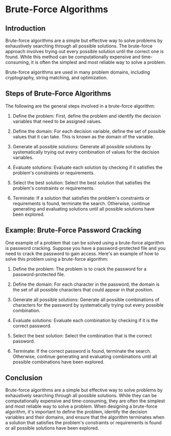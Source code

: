 # Brute-Force Algorithms

## Introduction

Brute-force algorithms are a simple but effective way to solve problems by exhaustively searching through all possible solutions. The brute-force approach involves trying out every possible solution until the correct one is found. While this method can be computationally expensive and time-consuming, it is often the simplest and most reliable way to solve a problem.

Brute-force algorithms are used in many problem domains, including cryptography, string matching, and optimization.

## Steps of Brute-Force Algorithms

The following are the general steps involved in a brute-force algorithm:

1. Define the problem: First, define the problem and identify the decision variables that need to be assigned values.

2. Define the domain: For each decision variable, define the set of possible values that it can take. This is known as the domain of the variable.

3. Generate all possible solutions: Generate all possible solutions by systematically trying out every combination of values for the decision variables.

4. Evaluate solutions: Evaluate each solution by checking if it satisfies the problem's constraints or requirements.

5. Select the best solution: Select the best solution that satisfies the problem's constraints or requirements.

6. Terminate: If a solution that satisfies the problem's constraints or requirements is found, terminate the search. Otherwise, continue generating and evaluating solutions until all possible solutions have been explored.

## Example: Brute-Force Password Cracking

One example of a problem that can be solved using a brute-force algorithm is password cracking. Suppose you have a password-protected file and you need to crack the password to gain access. Here's an example of how to solve this problem using a brute-force algorithm:

1. Define the problem: The problem is to crack the password for a password-protected file.

2. Define the domain: For each character in the password, the domain is the set of all possible characters that could appear in that position.

3. Generate all possible solutions: Generate all possible combinations of characters for the password by systematically trying out every possible combination.

4. Evaluate solutions: Evaluate each combination by checking if it is the correct password.

5. Select the best solution: Select the combination that is the correct password.

6. Terminate: If the correct password is found, terminate the search. Otherwise, continue generating and evaluating combinations until all possible combinations have been explored.

## Conclusion

Brute-force algorithms are a simple but effective way to solve problems by exhaustively searching through all possible solutions. While they can be computationally expensive and time-consuming, they are often the simplest and most reliable way to solve a problem. When designing a brute-force algorithm, it's important to define the problem, identify the decision variables and their domains, and ensure that the algorithm terminates when a solution that satisfies the problem's constraints or requirements is found or all possible solutions have been explored.
